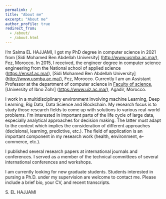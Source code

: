 ```yaml
---
permalink: /
title: "About me"
excerpt: "About me"
author_profile: true
redirect_from: 
  - /about/
  - /about.html
---
```

I’m Salma EL HAJJAMI, I got my PhD degree in computer science in 2021 from [Sidi Mohamed Ben Abdellah University] (http://www.usmba.ac.ma/), Fez, Morocco. In 2015, I received, the engineer degree in computer science engineering from the National school of applied science (https://ensaf.ac.ma/), [Sidi Mohamed Ben Abdellah University] (http://www.usmba.ac.ma/), Fez, Morocco. Currently I am an Assistant Professor at the department of computer science in [Faculty of science](http://www.fsa.ac.ma/), [University of Ibno Zohr] (https://www.uiz.ac.ma/), Agadir, Morocco.

I work in a multidisciplinary environment involving machine Learning, Deep Learning, Big Data, Data Science and Blockchain. My research focus is to study those research fields to come up with solutions to various real-world problems. I'm interested in important parts of the life cycle of large data, especially analytical approaches for decision making. The latter must adapt to the context which implies the consideration of different approaches (decisional, learning, predictive, etc.). The field of application is an important component in my research work (health, environment, e-commerce, etc.).

I published several research papers at international journals and conferences. I served as a member of the technical committees of several international conferences and workshops.

I am currently looking for new graduate students. Students interested in pursing a Ph.D. under my supervision are welcome to contact me. Please include a brief bio, your CV, and recent transcripts.


S. EL HAJJAMI

